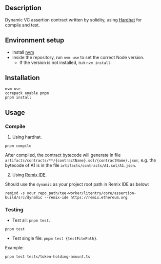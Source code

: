 ## Description

Dynamic VC assertion contract written by solidity, using [Hardhat](https://hardhat.org) for compile and test.

## Environment setup

-   Install [nvm](https://github.com/nvm-sh/nvm)
-   Inside the repository, run `nvm use` to set the correct Node version.
    -   If the version is not installed, run `nvm install`.

## Installation

```shell
nvm use
corepack enable pnpm
pnpm install
```

## Usage

### Compile

1. Using hardhat.

```shell
pnpm compile
```

After compiled, the contract bytecode will generate in file `artifacts/contracts/**/{contractName}.sol/{contractName}.json`, e.g. the bytecode of A1 is in the file `artifacts/contracts/A1.sol/A1.json`.

2. Using [Remix IDE](https://remix.ethereum.org).

Should use the `dynamic` as your project root path in Remix IDE as below:

```shell
remixd -s your_repo_path/tee-worker/litentry/core/assertion-build/src/dynamic --remix-ide https://remix.ethereum.org
```

### Testing

-   Test all: `pnpm test`.

```shell
pnpm test
```

-   Test single file: `pnpm test {testFilePath}`.

Example:

```shell
pnpm test tests/token-holding-amount.ts
```
